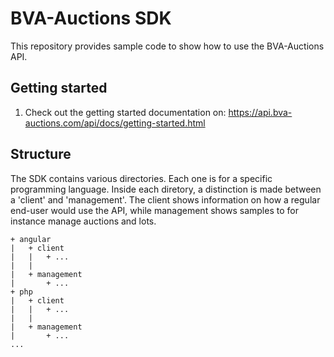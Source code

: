 # BVA-Auctions SDK

This repository provides sample code to show how to use the BVA-Auctions API.

## Getting started
1. Check out the getting started documentation on: https://api.bva-auctions.com/api/docs/getting-started.html

## Structure
The SDK contains various directories. Each one is for a specific programming language. Inside each diretory, 
a distinction is made between a 'client' and 'management'. The client shows information on how a regular end-user
would use the API, while management shows samples to for instance manage auctions and lots.

```
+ angular
|   + client
|   |   + ...
|   |
|   + management
|       + ...
+ php
|   + client
|   |   + ...
|   |
|   + management
|       + ...
...
```
